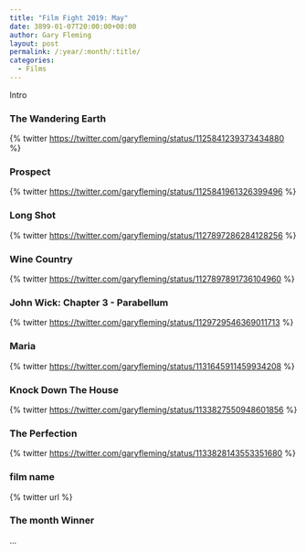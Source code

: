```yaml
---
title: "Film Fight 2019: May"
date: 3899-01-07T20:00:00+00:00
author: Gary Fleming
layout: post
permalink: /:year/:month/:title/
categories:
  - Films
---
```


Intro

### The Wandering Earth

{% twitter https://twitter.com/garyfleming/status/1125841239373434880 %}

### Prospect

{% twitter https://twitter.com/garyfleming/status/1125841961326399496 %}

### Long Shot

{% twitter https://twitter.com/garyfleming/status/1127897286284128256 %}

### Wine Country

{% twitter https://twitter.com/garyfleming/status/1127897891736104960 %}

### John Wick: Chapter 3 - Parabellum

{% twitter https://twitter.com/garyfleming/status/1129729546369011713 %}

### Maria

{% twitter https://twitter.com/garyfleming/status/1131645911459934208 %}

### Knock Down The House

{% twitter https://twitter.com/garyfleming/status/1133827550948601856 %}

### The Perfection

{% twitter https://twitter.com/garyfleming/status/1133828143553351680 %}

### film name

{% twitter url %}


### The month Winner

...
